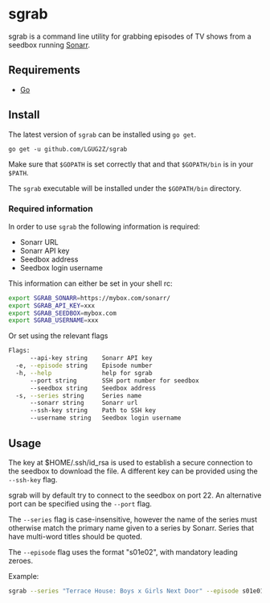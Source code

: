 # sgrab

sgrab is a command line utility for grabbing episodes of TV shows from a 
seedbox running [Sonarr](https://sonarr.tv/).

## Requirements
* [Go](https://github.com/golang/go)

## Install
The latest version of `sgrab` can be installed using `go get`.

```
go get -u github.com/LGUG2Z/sgrab
```

Make sure that `$GOPATH` is set correctly that and that `$GOPATH/bin` is in your `$PATH`.

The `sgrab` executable will be installed under the `$GOPATH/bin` directory.

### Required information
In order to use `sgrab` the following information is required:

* Sonarr URL
* Sonarr API key
* Seedbox address
* Seedbox login username

This information can either be set in your shell rc:

```bash
export SGRAB_SONARR=https://mybox.com/sonarr/
export SGRAB_API_KEY=xxx
export SGRAB_SEEDBOX=mybox.com
export SGRAB_USERNAME=xxx
```

Or set using the relevant flags
```bash
Flags:
      --api-key string    Sonarr API key
  -e, --episode string    Episode number
  -h, --help              help for sgrab
      --port string       SSH port number for seedbox
      --seedbox string    Seedbox address
  -s, --series string     Series name
      --sonarr string     Sonarr url
      --ssh-key string    Path to SSH key
      --username string   Seedbox login username
```

## Usage
The key at $HOME/.ssh/id_rsa is used to establish a secure connection to the
seedbox to download the file. A different key can be provided using the `--ssh-key`
flag.

sgrab will by default try to connect to the seedbox on port 22. An alternative
port can be specified using the `--port` flag.

The `--series` flag is case-insensitive, however the name of the series must
otherwise match the primary name given to a series by Sonarr. Series that have
multi-word titles should be quoted.

The `--episode` flag uses the format "s01e02", with mandatory leading zeroes.

Example:

```bash
sgrab --series "Terrace House: Boys x Girls Next Door" --episode s01e01
```

